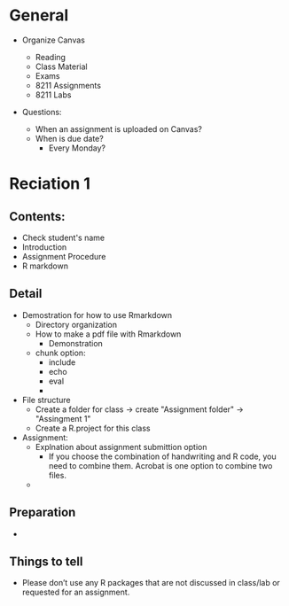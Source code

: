 # General
+ Organize Canvas
    * Reading
    * Class Material
    * Exams
    * 8211 Assignments
    * 8211 Labs

+ Questions:
    * When an assignment is uploaded on Canvas? 
    * When is due date?
        - Every Monday?

# Reciation 1
## Contents:
+ Check student's name
+ Introduction
+ Assignment Procedure
+ R markdown 

## Detail
+ Demostration for how to use Rmarkdown
    + Directory organization
    + How to make a pdf file with Rmarkdown 
        + Demonstration
    + chunk option:
        + include
        + echo
        + eval
        + 
+ File structure
    + Create a folder for class -> create "Assignment folder" -> "Assingment 1"
    + Create a R.project for this class
+ Assignment: 
    + Explnation about assignment submittion option
        + If you choose the combination of handwriting and R code, you need to combine them. Acrobat is one option to combine two files.
    + 
## Preparation
+ 

## Things to tell
+ Please don’t use any R packages that are not discussed in class/lab or requested for
an assignment.
















